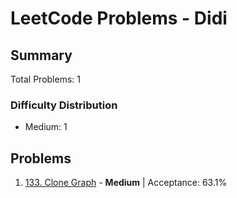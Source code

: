 # LeetCode Problems - Didi

## Summary
Total Problems: 1

### Difficulty Distribution

- Medium: 1

## Problems

1. [133. Clone Graph](https://leetcode.com/problems/clone-graph/) - **Medium** | Acceptance: 63.1%